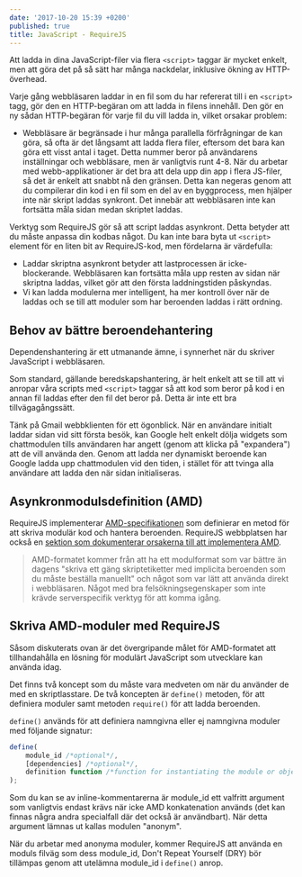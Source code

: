 ```yaml
---
date: '2017-10-20 15:39 +0200'
published: true
title: JavaScript - RequireJS
---
```

Att ladda in dina JavaScript-filer via flera `<script>` taggar är mycket enkelt, men att göra det på så sätt har många nackdelar, inklusive ökning av HTTP-överhead.

Varje gång webbläsaren laddar in en fil som du har refererat till i en `<script>` tagg, gör den en HTTP-begäran om att ladda in filens innehåll. Den gör en ny sådan HTTP-begäran för varje fil du vill ladda in, vilket orsakar problem:

* Webbläsare är begränsade i hur många parallella förfrågningar de kan göra, så ofta är det långsamt att ladda flera filer, eftersom det bara kan göra ett visst antal i taget. Detta nummer beror på användarens inställningar och webbläsare, men är vanligtvis runt 4-8. När du arbetar med webb-applikationer är det bra att dela upp din app i flera JS-filer, så det är enkelt att snabbt nå den gränsen. Detta kan negeras genom att du compilerar din kod i en fil som en del av en byggprocess, men hjälper inte när skript laddas synkront. Det innebär att webbläsaren inte kan fortsätta måla sidan medan skriptet laddas.

Verktyg som RequireJS gör så att script laddas asynkront. Detta betyder att du måste anpassa din kodbas något. Du kan inte bara byta ut `<script>` element för en liten bit av RequireJS-kod, men fördelarna är värdefulla:

* Laddar skriptna asynkront betyder att lastprocessen är icke-blockerande. Webbläsaren kan fortsätta måla upp resten av sidan när skriptna laddas, vilket gör att den första laddningstiden påskyndas.
* Vi kan ladda modulerna mer intelligent, ha mer kontroll över när de laddas och se till att moduler som har beroenden laddas i rätt ordning.

## Behov av bättre beroendehantering

Dependenshantering är ett utmanande ämne, i synnerhet när du skriver JavaScript i webbläsaren.

Som standard, gällande beredskapshantering, är helt enkelt att se till att vi anropar våra scripts med `<script>` taggar så att kod som beror på kod i en annan fil laddas efter den fil det beror på. Detta är inte ett bra tillvägagångssätt.

Tänk på Gmail webbklienten för ett ögonblick. När en användare initialt laddar sidan vid sitt första besök, kan Google helt enkelt dölja widgets som chattmodulen tills användaren har angett (genom att klicka på "expandera") att de vill använda den. Genom att ladda ner dynamiskt beroende kan Google ladda upp chattmodulen vid den tiden, i stället för att tvinga alla användare att ladda den när sidan initialiseras.

## Asynkronmodulsdefinition (AMD)

RequireJS implementerar [AMD-specifikationen](https://github.com/amdjs/amdjs-api/wiki/AMD) som definierar en metod för att skriva modulär kod och hantera beroenden. RequireJS webbplatsen har också en [sektion som dokumenterar orsakerna till att implementera AMD](http://requirejs.org/docs/whyamd.html).

> AMD-formatet kommer från att ha ett modulformat som var bättre än dagens "skriva ett gäng skriptetiketter med implicita beroenden som du måste beställa manuellt" och något som var lätt att använda direkt i webbläsaren. Något med bra felsökningsegenskaper som inte krävde serverspecifik verktyg för att komma igång.

## Skriva AMD-moduler med RequireJS

Såsom diskuterats ovan är det övergripande målet för AMD-formatet att tillhandahålla en lösning för modulärt JavaScript som utvecklare kan använda idag.

Det finns två koncept som du måste vara medveten om när du använder de med en skriptlasstare. De två koncepten är `define()` metoden, för att definiera moduler samt metoden `require()` för att ladda beroenden. 

`define()` används för att definiera namngivna eller ej namngivna moduler med följande signatur:

```js
define(
    module_id /*optional*/,
    [dependencies] /*optional*/,
    definition function /*function for instantiating the module or object*/
);
```

Som du kan se av inline-kommentarerna är module_id ett valfritt argument som vanligtvis endast krävs när icke AMD konkatenation används (det kan finnas några andra specialfall där det också är användbart). När detta argument lämnas ut kallas modulen "anonym". 

När du arbetar med anonyma moduler, kommer RequireJS att använda en moduls filväg som dess module_id, Don't Repeat Yourself (DRY) bör tillämpas genom att utelämna module_id i `define()` anrop.

